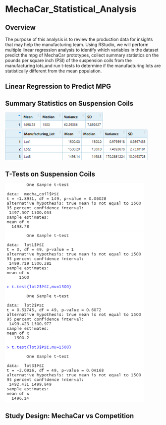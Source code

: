# MechaCar_Statistical_Analysis
## Overview
The purpose of this analysis is to review the production data for insights that may help the manufacturing team. Using RStudio, we will perform multiple linear regression analysis to identify which variables in the dataset predict the mpg of MechaCar prototypes, collect summary statistics on the pounds per square inch (PSI) of the suspension coils from the manufacturing lots,and run t-tests to determine if the manufacturing lots are statistically different from the mean population.

## Linear Regression to Predict MPG



## Summary Statistics on Suspension Coils
![image](https://github.com/awill1786/MechaCar_Statistical_Analysis/blob/main/Resources/Images/total_summary.png?raw=true)
![image](https://github.com/awill1786/MechaCar_Statistical_Analysis/blob/main/Resources/Images/lot_summary.png?raw=true)

## T-Tests on Suspension Coils

![image](https://github.com/awill1786/MechaCar_Statistical_Analysis/blob/main/Resources/Images/total%20PSI.png?raw=true)
![image](https://github.com/awill1786/MechaCar_Statistical_Analysis/blob/main/Resources/Images/each%20PSI.png?raw=true)

## Study Design: MechaCar vs Competition

